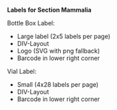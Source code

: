 **Labels for Section Mammalia**

Bottle Box Label:

* Large label (2x5 labels per page)
* DIV-Layout
* Logo (SVG with png fallback)
* Barcode in lower right corner

Vial Label:

* Small (4x28 labels per page) 
* DIV-Layout
* Barcode in lower right corner

